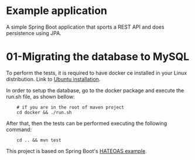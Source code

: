 # Example application #

A simple Spring Boot application that sports a REST API and does persistence using JPA.

# 01-Migrating the database to MySQL
To perform the tests, it is required to have docker ce installed in your Linux distribution. Link to [Ubuntu installation](https://docs.docker.com/v17.12/install/linux/docker-ce/ubuntu/#install-docker-ce-1). 

In order to setup the database, go to the docker package and execute the run.sh file, as shown bellow:

```
	# if you are in the root of maven project
	cd docker && ./run.sh
```

After that, then the tests can be performed executing the following command:

```
	cd .. && mvn test
```


This project is based on Spring Boot's [HATEOAS example](https://github.com/spring-projects/spring-boot/tree/master/spring-boot-samples/spring-boot-sample-hateoas).



